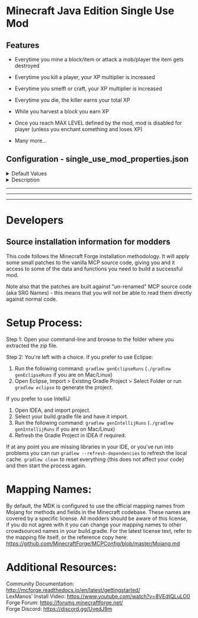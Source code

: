 
# Minecraft Java Edition Single Use Mod

## Features

* Everytime you mine a block/item or attack a mob/player the item gets destroyed

* Everytime you kill a player, your XP multiplier is increased

* Everytime you smelft or craft, your XP multiplier is increased

* Everytime you die, the killer earns your total XP

* While you harvest a block you earn XP

* Once you reach MAX LEVEL defined by the mod, mod is disabled for player (unless you enchant something and loses XP)

* Many more...

## Configuration - single_use_mod_properties.json

<details>
   <summary>Default Values</summary>

   | Parameter                          | Default Values
   |---|---|
   | LEVEL_ADVANCEMENT_ACHIVEMENT       | 5                   
   | KILL_EXPERIENCE_MULTIPLIER         | 5.0            
   | CRAFT_SMELT_EXPERIENCE_MULTIPLIER  | 1.5            
   | MAX_LEVEL_UNBREAKING_ITEMS         | 1000           
   | ALWAYS_DROP_FULL_STACK             | false          
   | HARVEST_BLOCK_XP                   | 1.0            
   | PLAYER_KILL_XP                     | 100.0          
   | SMELT_XP                           | 50.0           
   | CRAFT_XP                           | 50.0           
   | CHANGE_CHUNK_XP                    | 20.0           
   | CHANGE_DIMENSION_XP                | 100.0          
   | STOP_TRACK_XP                      | 15.0           
   | START_TRACK_XP                     | 15.0           
   | JUMP_XP                            | 1.0            
   | TWIST_XP                           | 100.0          

</details>

<details>
   <summary>Description</summary>

   | Parameter                          | Description
   |---|---|
   | LEVEL_ADVANCEMENT_ACHIVEMENT       | Give player number of levels on new Achievement            
   | KILL_EXPERIENCE_MULTIPLIER         | Increase killer experience multiplier after killing a player     
   | CRAFT_SMELT_EXPERIENCE_MULTIPLIER  | Increase player experience multiplier after 
   | MAX_LEVEL_UNBREAKING_ITEMS         | Max level where mod is disabled to player (watch out on enchants!)
   | ALWAYS_DROP_FULL_STACK             | true: drop all stack, false: drop one item at a time
   | HARVEST_BLOCK_XP                   | While harvesting before breaking block, earns XP
   | PLAYER_KILL_XP                     | The name says it all!
   | SMELT_XP                           | The name says it all!      
   | CRAFT_XP                           | The name says it all!
   | CHANGE_CHUNK_XP                    | Earn XP when reach a new chunk     
   | CHANGE_DIMENSION_XP                | Earn XP when switch between Nether and Overworld
   | STOP_TRACK_XP                      | The name says it all!
   | START_TRACK_XP                     | The name says it all!     
   | JUMP_XP                            | The name says it all!
   | TWIST_XP                           | Earn XP when you break a block or attack a player/mob while holding any item        

</details>


---
---
---

# Developers

Source installation information for modders
-------------------------------------------
This code follows the Minecraft Forge installation methodology. It will apply
some small patches to the vanilla MCP source code, giving you and it access 
to some of the data and functions you need to build a successful mod.

Note also that the patches are built against "un-renamed" MCP source code (aka
SRG Names) - this means that you will not be able to read them directly against
normal code.

Setup Process:
==============================

Step 1: Open your command-line and browse to the folder where you extracted the zip file.

Step 2: You're left with a choice.
If you prefer to use Eclipse:
1. Run the following command: `gradlew genEclipseRuns` (`./gradlew genEclipseRuns` if you are on Mac/Linux)
2. Open Eclipse, Import > Existing Gradle Project > Select Folder 
   or run `gradlew eclipse` to generate the project.

If you prefer to use IntelliJ:
1. Open IDEA, and import project.
2. Select your build.gradle file and have it import.
3. Run the following command: `gradlew genIntellijRuns` (`./gradlew genIntellijRuns` if you are on Mac/Linux)
4. Refresh the Gradle Project in IDEA if required.

If at any point you are missing libraries in your IDE, or you've run into problems you can 
run `gradlew --refresh-dependencies` to refresh the local cache. `gradlew clean` to reset everything 
{this does not affect your code} and then start the process again.

Mapping Names:
=============================
By default, the MDK is configured to use the official mapping names from Mojang for methods and fields 
in the Minecraft codebase. These names are covered by a specific license. All modders should be aware of this
license, if you do not agree with it you can change your mapping names to other crowdsourced names in your 
build.gradle. For the latest license text, refer to the mapping file itself, or the reference copy here:
https://github.com/MinecraftForge/MCPConfig/blob/master/Mojang.md

Additional Resources: 
=========================
Community Documentation: http://mcforge.readthedocs.io/en/latest/gettingstarted/  
LexManos' Install Video: https://www.youtube.com/watch?v=8VEdtQLuLO0  
Forge Forum: https://forums.minecraftforge.net/  
Forge Discord: https://discord.gg/UvedJ9m  